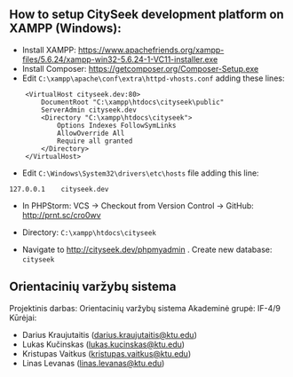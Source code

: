 ## How to setup CitySeek development platform on XAMPP (Windows):
* Install XAMPP: https://www.apachefriends.org/xampp-files/5.6.24/xampp-win32-5.6.24-1-VC11-installer.exe
* Install Composer: https://getcomposer.org/Composer-Setup.exe
* Edit `C:\xampp\apache\conf\extra\httpd-vhosts.conf` adding these lines: 
```
    <VirtualHost cityseek.dev:80>
        DocumentRoot "C:\xampp\htdocs\cityseek\public"
        ServerAdmin cityseek.dev
        <Directory "C:\xampp\htdocs\cityseek">
            Options Indexes FollowSymLinks
            AllowOverride All
            Require all granted
        </Directory>
    </VirtualHost>
```
* Edit `C:\Windows\System32\drivers\etc\hosts` file adding this line:

`127.0.0.1    cityseek.dev`

* In PHPStorm: VCS -> Checkout from Version Control -> GitHub: http://prnt.sc/cro0wv
 - Directory: `C:\xampp\htdocs\cityseek`
 
* Navigate to http://cityseek.dev/phpmyadmin . Create new database: `cityseek`

## Orientacinių varžybų sistema

Projektinis darbas: Orientacinių varžybų sistema
Akademinė grupė: IF-4/9
Kūrėjai:
* Darius Kraujutaitis (darius.kraujutaitis@ktu.edu)
* Lukas Kučinskas (lukas.kucinskas@ktu.edu)
* Kristupas Vaitkus (kristupas.vaitkus@ktu.edu)
* Linas Levanas (linas.levanas@ktu.edu)
